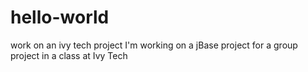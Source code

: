 # hello-world
work on an ivy tech project
I'm working on a jBase project for a group project in a class at Ivy Tech
